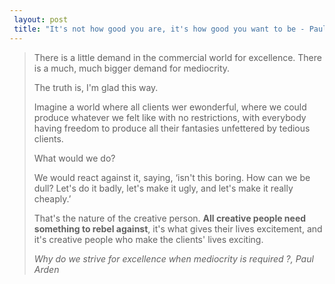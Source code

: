 ```yaml
---
 layout: post
 title: "It's not how good you are, it's how good you want to be - Paul Arden"
---
```


<blockquote> <p>There is a little demand in the commercial world for excellence. There is a much, much bigger demand for mediocrity.</p><p>The truth is, I'm glad this way.</p><p>Imagine a world where all clients wer ewonderful, where we could produce whatever we felt like with no restrictions, with everybody having freedom to produce all their fantasies unfettered by tedious clients.</p><p>What would we do?</p><p>We would react against it, saying, ‘isn't this boring. How can we be dull? Let's do it badly, let's make it ugly, and let's make it really cheaply.’</p><p>That's the nature of the creative person. <strong>All creative people need something to rebel against</strong>, it's what gives their lives excitement, and it's creative people who make the clients' lives exciting.</p><cite>Why do we strive for excellence when mediocrity is required ?, Paul Arden</cite>  </blockquote>
